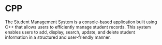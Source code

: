 # CPP
The Student Management System is a console-based application built using C++ that allows users to efficiently manage student records. This system enables users to add, display, search, update, and delete student information in a structured and user-friendly manner.
